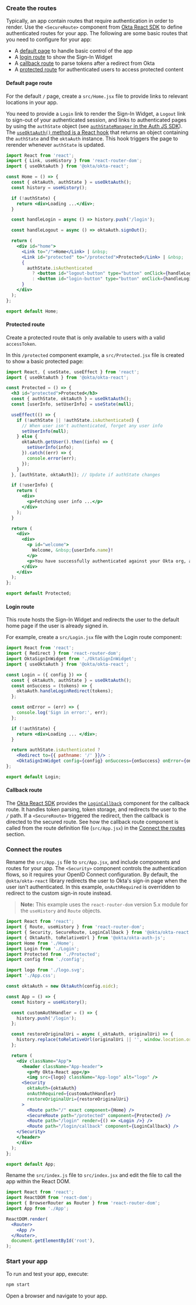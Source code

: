 ### Create the routes

Typically, an app contain routes that require authentication in order to render. Use the `<SecureRoute>` component from [Okta React SDK](https://github.com/okta/okta-react) to define authenticated routes for your app. The following are some basic routes that you need to configure for your app:

* A [default page](#default-page-route) to handle basic control of the app
* A [login route](#login-route) to show the Sign-In Widget
* A [callback route](#callback-route) to parse tokens after a redirect from Okta
* A [protected route](#protected-route) for authenticated users to access protected content

#### Default page route

For the default `/` page, create a `src/Home.jsx` file to provide links to relevant locations in your app.

You need to provide a `Login` link to render the Sign-In Widget, a `Logout` link to sign-out of your authenticated session, and links to authenticated pages by using the `authState` object (see [`authStateManager` in the Auth JS SDK](https://github.com/okta/okta-auth-js#authstatemanager)). The [`useOktaAuth()` method is a React hook](https://github.com/okta/okta-react#useoktaauth) that returns an object containing the `authState` and the `oktaAuth` instance. This hook triggers the page to rerender whenever `authState` is updated.

```jsx
import React from 'react';
import { Link, useHistory } from 'react-router-dom';
import { useOktaAuth } from '@okta/okta-react';

const Home = () => {
  const { oktaAuth, authState } = useOktaAuth();
  const history = useHistory();

  if (!authState) {
    return <div>Loading ...</div>;
  }

  const handleLogin = async () => history.push('/login');

  const handleLogout = async () => oktaAuth.signOut();

  return (
    <div id="home">
      <Link to="/">Home</Link> | &nbsp;
      <Link id="protected" to="/protected">Protected</Link> | &nbsp;
      {
        authState.isAuthenticated
          ? <button id="logout-button" type="button" onClick={handleLogout}>Logout</button>
          : <button id="login-button" type="button" onClick={handleLogin}>Login</button>
      }
    </div>
  );
};

export default Home;
```

#### Protected route

Create a protected route that is only available to users with a valid `accessToken`.

In this `/protected` component example, a `src/Protected.jsx` file is created to show a basic protected page:

```jsx
import React, { useState, useEffect } from 'react';
import { useOktaAuth } from '@okta/okta-react';

const Protected = () => {
  <h3 id="protected">Protected</h3>
  const { authState, oktaAuth } = useOktaAuth();
  const [userInfo, setUserInfo] = useState(null);

  useEffect(() => {
    if (!authState || !authState.isAuthenticated) {
      // When user isn't authenticated, forget any user info
      setUserInfo(null);
    } else {
      oktaAuth.getUser().then((info) => {
        setUserInfo(info);
      }).catch((err) => {
        console.error(err);
      });
    }
  }, [authState, oktaAuth]); // Update if authState changes

  if (!userInfo) {
    return (
      <div>
        <p>Fetching user info ...</p>
      </div>
    );
  }

  return (
    <div>
      <div>
        <p id="welcome">
          Welcome, &nbsp;{userInfo.name}!
        </p>
        <p>You have successfully authenticated against your Okta org, and have been redirected back to this application.</p>
      </div>
    </div>
  );
};

export default Protected;
```

#### Login route

This route hosts the Sign-In Widget and redirects the user to the default home page if the user is already signed in.

For example, create a `src/Login.jsx` file with the Login route component:

```jsx
import React from 'react';
import { Redirect } from 'react-router-dom';
import OktaSignInWidget from './OktaSignInWidget';
import { useOktaAuth } from '@okta/okta-react';

const Login = ({ config }) => {
  const { oktaAuth, authState } = useOktaAuth();
  const onSuccess = (tokens) => {
    oktaAuth.handleLoginRedirect(tokens);
  };

  const onError = (err) => {
    console.log('Sign in error:', err);
  };

  if (!authState) {
    return <div>Loading ... </div>;
  }

  return authState.isAuthenticated ?
    <Redirect to={{ pathname: '/' }}/> :
    <OktaSignInWidget config={config} onSuccess={onSuccess} onError={onError}/>;
};

export default Login;
```

#### Callback route

The [Okta React SDK](https://github.com/okta/okta-react) provides the [`LoginCallback`](https://github.com/okta/okta-react#logincallback) component for the callback route. It handles token parsing, token storage, and redirects the user to the `/` path. If a `<SecureRoute>` triggered the redirect, then the callback is directed to the secured route. See how the callback route component is called from the route definition file (`src/App.jsx`) in the [Connect the routes](#connect-the-routes) section.

### Connect the routes

Rename the `src/App.js` file to `src/App.jsx`, and include components and routes for your app. The `<Security>` component controls the authentication flows, so it requires your OpenID Connect configuration. By default, the `@okta/okta-react` library redirects the user to Okta's sign-in page when the user isn't authenticated. In this example, `onAuthRequired` is overridden to redirect to the custom sign-in route instead.

> **Note:** This example uses the `react-router-dom` version 5.x module for the `useHistory` and `Route` objects.

```jsx
import React from 'react';
import { Route, useHistory } from 'react-router-dom';
import { Security, SecureRoute, LoginCallback } from '@okta/okta-react';
import { OktaAuth, toRelativeUrl } from '@okta/okta-auth-js';
import Home from './Home';
import Login from './Login';
import Protected from './Protected';
import config from './config';

import logo from './logo.svg';
import './App.css';

const oktaAuth = new OktaAuth(config.oidc);

const App = () => {
  const history = useHistory();

  const customAuthHandler = () => {
    history.push('/login');
  };

  const restoreOriginalUri = async (_oktaAuth, originalUri) => {
    history.replace(toRelativeUrl(originalUri || '', window.location.origin));
  };

  return (
    <div className="App">
      <header className="App-header">
        <p>My Okta-React app</p>
        <img src={logo} className="App-logo" alt="logo" />
      <Security
        oktaAuth={oktaAuth}
        onAuthRequired={customAuthHandler}
        restoreOriginalUri={restoreOriginalUri}
      >
        <Route path="/" exact component={Home} />
        <SecureRoute path="/protected" component={Protected} />
        <Route path="/login" render={() => <Login />} />
        <Route path="/login/callback" component={LoginCallback} />
    </Security>
    </header>
    </div>
  );
};

export default App;
```

Rename the `src/index.js` file to `src/index.jsx` and edit the file to call the app within the React DOM.

```jsx
import React from 'react';
import ReactDOM from 'react-dom';
import { BrowserRouter as Router } from 'react-router-dom';
import App from './App';

ReactDOM.render(
  <Router>
    <App />
  </Router>,
  document.getElementById('root'),
);
```

### Start your app

To run and test your app, execute:

```bash
npm start
```

Open a browser and navigate to your app.

